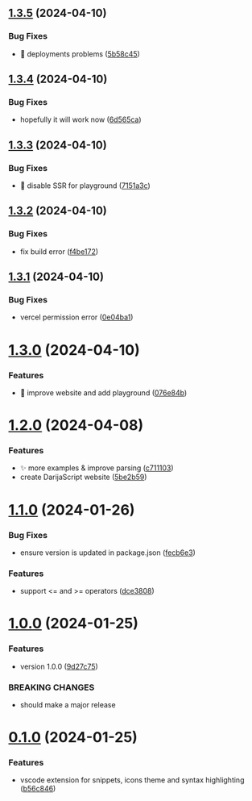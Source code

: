 ## [1.3.5](https://github.com/rabraghib/darijascript/compare/v1.3.4...v1.3.5) (2024-04-10)


### Bug Fixes

* :bug: deployments problems ([5b58c45](https://github.com/rabraghib/darijascript/commit/5b58c45672366c5e6a487a6130f763b3bd267816))



## [1.3.4](https://github.com/rabraghib/darijascript/compare/v1.3.3...v1.3.4) (2024-04-10)


### Bug Fixes

* hopefully it will work now ([6d565ca](https://github.com/rabraghib/darijascript/commit/6d565ca68d3e791a25c44c64e1c095b3c7595072))



## [1.3.3](https://github.com/rabraghib/darijascript/compare/v1.3.2...v1.3.3) (2024-04-10)


### Bug Fixes

* :bug: disable SSR for playground ([7151a3c](https://github.com/rabraghib/darijascript/commit/7151a3c4c55fcf1a8225ead7efe0e645b91052f3))



## [1.3.2](https://github.com/rabraghib/darijascript/compare/v1.3.1...v1.3.2) (2024-04-10)


### Bug Fixes

* fix build error ([f4be172](https://github.com/rabraghib/darijascript/commit/f4be172e0ff31a6136a89c7657d1576490734b6d))



## [1.3.1](https://github.com/rabraghib/darijascript/compare/v1.3.0...v1.3.1) (2024-04-10)


### Bug Fixes

* vercel permission error ([0e04ba1](https://github.com/rabraghib/darijascript/commit/0e04ba120646d4c3f1904bdc954467470be3adf9))



# [1.3.0](https://github.com/rabraghib/darijascript/compare/v1.2.0...v1.3.0) (2024-04-10)


### Features

* :rocket: improve website and add playground ([076e84b](https://github.com/rabraghib/darijascript/commit/076e84b883fae634e40738b2c045ca1aabde2117))



# [1.2.0](https://github.com/rabraghib/darijascript/compare/v1.1.0...v1.2.0) (2024-04-08)


### Features

* :sparkles: more examples & improve parsing ([c711103](https://github.com/rabraghib/darijascript/commit/c7111036d00b3740f938c8cf0bd784b1301276d3))
* create DarijaScript website ([5be2b59](https://github.com/rabraghib/darijascript/commit/5be2b59e92b6e11ada1dd20f6082f8f8eefad68d))



# [1.1.0](https://github.com/rabraghib/darijascript/compare/v1.0.0...v1.1.0) (2024-01-26)


### Bug Fixes

* ensure version is updated in package.json ([fecb6e3](https://github.com/rabraghib/darijascript/commit/fecb6e3e1975052c5b7af62bd72e5eb4e20a002f))


### Features

* support <= and >= operators ([dce3808](https://github.com/rabraghib/darijascript/commit/dce38087935448fac469710e1ec8e053232c773f))



# [1.0.0](https://github.com/rabraghib/darijascript/compare/v0.1.0...v1.0.0) (2024-01-25)


### Features

* version 1.0.0 ([9d27c75](https://github.com/rabraghib/darijascript/commit/9d27c75100b866ba3c29b13007809abeb5003782))


### BREAKING CHANGES

* should make a major release



# [0.1.0](https://github.com/rabraghib/darijascript/compare/b56c84637b78a7adce4f6a5afe68a531735d578e...v0.1.0) (2024-01-25)


### Features

* vscode extension for snippets, icons theme and syntax highlighting ([b56c846](https://github.com/rabraghib/darijascript/commit/b56c84637b78a7adce4f6a5afe68a531735d578e))



